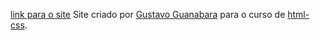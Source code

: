 [link para o site](https://raulfsp.github.io/testando-web/)
Site criado por [Gustavo Guanabara](https://github.com/gustavoguanabara) para o curso de [html-css](https://www.cursoemvideo.com/curso/html5-css3-modulo1/).
